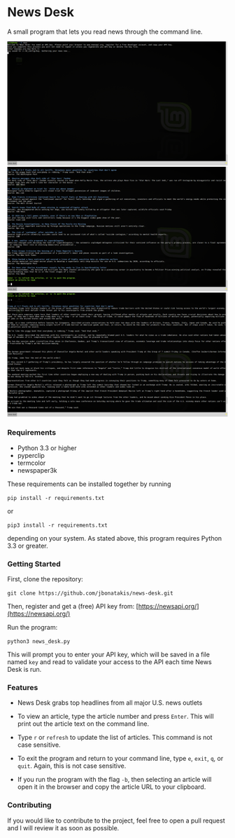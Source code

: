 # News Desk

A small program that lets you read news through the command line.

![news-desk](https://raw.githubusercontent.com/jbonatakis/news-desk/master/images/news-desk-6-9-2018-1.png)
![news-desk](https://raw.githubusercontent.com/jbonatakis/news-desk/master/images/news-desk-6-9-2018-2.png)
![news-desk](https://raw.githubusercontent.com/jbonatakis/news-desk/master/images/news-desk-6-9-2018-3.png)


### Requirements

* Python 3.3 or higher
* pyperclip 
* termcolor
* newspaper3k

These requirements can be installed together by running 

`pip install -r requirements.txt`

or 

`pip3 install -r requirements.txt` 

depending on your system. As stated above, this program requires Python 3.3 or greater.

### Getting Started

First, clone the repository:

`git clone https://github.com/jbonatakis/news-desk.git`

Then, register and get a (free) API key from: [https://newsapi.org/](https://newsapi.org/)

Run the program:

`python3 news_desk.py`

This will prompt you to enter your API key, which will be saved in a file named `key` and read to validate your access to the API each time News Desk is run.

### Features

* News Desk grabs top headlines from all major U.S. news outlets
* To view an article, type the article number and press `Enter`. This will print out the article text on the command line.
* Type `r` or `refresh` to update the list of articles. This command is not case sensitive.
* To exit the program and return to your command line, type `e`, `exit`, `q`, or `quit`. Again, this is not case sensitive.

* If you run the program with the flag `-b`, then selecting an article will open it in the browser and copy the article URL to your clipboard.

### Contributing

If you would like to contribute to the project, feel free to open a pull request and I will review it as soon as possible.
